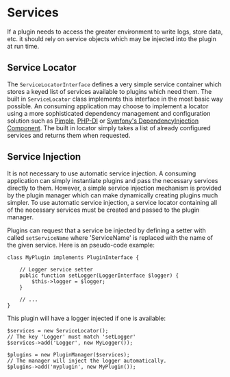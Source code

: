 # Services #

If a plugin needs to access the greater environment to write logs, store data, etc. it should rely on service objects which may be injected into the plugin at run time.

## Service Locator ##

The `ServiceLocatorInterface` defines a very simple service container which stores a keyed list of services available to plugins which need them. The built in `ServiceLocator` class implements this interface in the most basic way possible. An consuming application may choose to implement a locator using a more sophisticated dependency management and configuration solution such as [Pimple](http://pimple.sensiolabs.org/), [PHP-DI](http://php-di.org/) or [Symfony's DependencyInjection Component](http://symfony.com/doc/current/components/dependency_injection/introduction.html). The built in locator simply takes a list of already configured services and returns them when requested.

## Service Injection ##

It is not necessary to use automatic service injection. A consuming application can simply instantiate plugins and pass the necessary services directly to them. However, a simple service injection mechanism is provided by the plugin manager which can make dynamically creating plugins much simpler. To use automatic service injection, a service locator containing all of the necessary services must be created and passed to the plugin manager.

Plugins can request that a service be injected by defining a setter with called `setServiceName` where 'ServiceName' is replaced with the name of the given service. Here is an pseudo-code example:

	class MyPlugin implements PluginInterface {
		
		// Logger service setter
		public function setLogger(LoggerInterface $logger) {
			$this->logger = $logger;
		}
		
		// ...
	}
	
This plugin will have a logger injected if one is available:

	$services = new ServiceLocator();
	// The key 'Logger' must match 'setLogger'
	$services->add('Logger', new MyLogger());
	
	$plugins = new PluginManager($services);
	// The manager will inject the logger automatically.
	$plugins->add('myplugin', new MyPlugin());
	
	